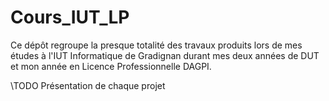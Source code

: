 # Cours_IUT_LP

Ce dépôt regroupe la presque totalité des travaux produits lors de mes études à l'IUT Informatique de Gradignan durant mes deux années de DUT et mon année en Licence Professionnelle DAGPI.

\\TODO Présentation de chaque projet 
